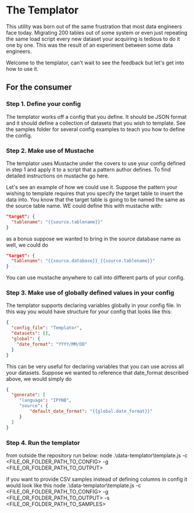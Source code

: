 # The Templator 

This utility was born out of the same frustration that most data engineers face today. Migrating 200 tables out of some system or even just repeating the same load script every new dataset your acquiring is tedious to do it one by one. This was the result of an experiment between some data engineers.

Welcome to the templator, can't wait to see the feedback but let's get into how to use it.

## For the consumer
### Step 1. Define your config

The templator works off a config that you define. It should be JSON format and it should define a collection of datasets that you wish to template. See the samples folder for several config examples to teach you how to define the config.

### Step 2. Make use of Mustache

The templator uses Mustache under the covers to use your config defined in step 1 and apply it to a script that a pattern author defines. To find detailed instructions on mustache go here.

Let's see an example of how we could use it. Suppose the pattern your wishing to template requires that you specify the target table to insert the data into. You know that the target table is going to be named the same as the source table name. WE could define this with mustache with:

```json
"target": {
  "tablename": "{{source.tablename}}"
}
```

as a bonus suppose we wanted to bring in the source database name as well, we could do

```json
"target": {
  "tablename": "{{source.database}}_{{source.tablename}}"
}
```

You can use mustache anywhere to call into different parts of your config. 

### Step 3. Make use of globally defined values in your config

The templator supports declaring variables globally in your config file. In this way you would have structure for your config that looks like this:

```json
{
  "config_file": "Templator",
  "datasets": [],
  "global": {
    "date_format": "YYYY/MM/DD"
  }
}
```
This can be very useful for declaring variables that you can use across all your datasets. Suppose we wanted to reference that date_format described above, we would simply do

```json
{
  "generate": [
     "language": "IPYNB",
     "source": {
         "default_date_format": "{{global.date_format}}"
     }
  ]
}
```

### Step 4. Run the templator

from outside the repository run below:
node .\data-templator\template.js -c <FILE_OR_FOLDER_PATH_TO_CONFIG> -g <FILE_OR_FOLDER_PATH_TO_OUTPUT>

if you want to provide CSV samples instead of defining columns in config it would look like this
node .\data-templator\template.js -c <FILE_OR_FOLDER_PATH_TO_CONFIG> -g <FILE_OR_FOLDER_PATH_TO_OUTPUT> -s <FILE_OR_FOLDER_PATH_TO_SAMPLES>

